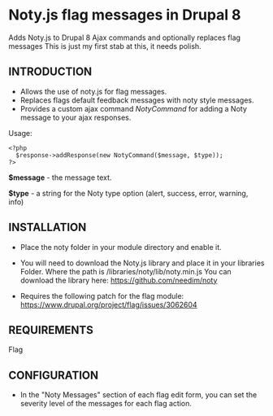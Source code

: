 # Noty.js flag messages in Drupal 8

Adds Noty.js to Drupal 8 Ajax commands and optionally replaces flag messages
This is just my first stab at this, it needs polish.

INTRODUCTION
------------
- Allows the use of noty.js for flag messages.
- Replaces flags default feedback messages with noty style messages.
- Provides a custom ajax command *NotyCommand* for adding a Noty message to
your ajax responses.

Usage:

    <?php
      $response->addResponse(new NotyCommand($message, $type));
    ?>
  
**$message** - the message text.

**$type** - a string for the Noty type option (alert, success, error, warning, info)


INSTALLATION
------------

 * Place the noty folder in your module directory and enable it.
 
 * You will need to download the Noty.js library and place it in your libraries
   Folder. Where the path is /libraries/noty/lib/noty.min.js
   You can download the library here: https://github.com/needim/noty
   
 * Requires the following patch for the flag module:
   https://www.drupal.org/project/flag/issues/3062604


REQUIREMENTS
------------

Flag


CONFIGURATION
-------------

 * In the "Noty Messages" section of each flag edit form, you can set the
   severity level of the messages for each flag action.
